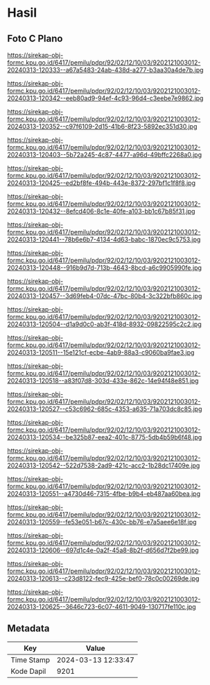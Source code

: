 # Hasil

## Foto C Plano

https://sirekap-obj-formc.kpu.go.id/6417/pemilu/pdpr/92/02/12/10/03/9202121003012-20240313-120333--a67a5483-24ab-438d-a277-b3aa30a4de7b.jpg

https://sirekap-obj-formc.kpu.go.id/6417/pemilu/pdpr/92/02/12/10/03/9202121003012-20240313-120342--eeb80ad9-94ef-4c93-96d4-c3eebe7e9862.jpg

https://sirekap-obj-formc.kpu.go.id/6417/pemilu/pdpr/92/02/12/10/03/9202121003012-20240313-120352--c97f6109-2d15-41b6-8f23-5892ec351d30.jpg

https://sirekap-obj-formc.kpu.go.id/6417/pemilu/pdpr/92/02/12/10/03/9202121003012-20240313-120403--5b72a245-4c87-4477-a96d-49bffc2268a0.jpg

https://sirekap-obj-formc.kpu.go.id/6417/pemilu/pdpr/92/02/12/10/03/9202121003012-20240313-120425--ed2bf8fe-494b-443e-8372-297bf1c1f8f8.jpg

https://sirekap-obj-formc.kpu.go.id/6417/pemilu/pdpr/92/02/12/10/03/9202121003012-20240313-120432--8efcd406-8c1e-40fe-a103-bb1c67b85f31.jpg

https://sirekap-obj-formc.kpu.go.id/6417/pemilu/pdpr/92/02/12/10/03/9202121003012-20240313-120441--78b6e6b7-4134-4d63-babc-1870ec9c5753.jpg

https://sirekap-obj-formc.kpu.go.id/6417/pemilu/pdpr/92/02/12/10/03/9202121003012-20240313-120448--916b9d7d-713b-4643-8bcd-a6c9905990fe.jpg

https://sirekap-obj-formc.kpu.go.id/6417/pemilu/pdpr/92/02/12/10/03/9202121003012-20240313-120457--3d69feb4-07dc-47bc-80b4-3c322bfb860c.jpg

https://sirekap-obj-formc.kpu.go.id/6417/pemilu/pdpr/92/02/12/10/03/9202121003012-20240313-120504--d1a9d0c0-ab3f-418d-8932-09822595c2c2.jpg

https://sirekap-obj-formc.kpu.go.id/6417/pemilu/pdpr/92/02/12/10/03/9202121003012-20240313-120511--15e121cf-ecbe-4ab9-88a3-c9060ba9fae3.jpg

https://sirekap-obj-formc.kpu.go.id/6417/pemilu/pdpr/92/02/12/10/03/9202121003012-20240313-120518--a83f07d8-303d-433e-862c-14e94f48e851.jpg

https://sirekap-obj-formc.kpu.go.id/6417/pemilu/pdpr/92/02/12/10/03/9202121003012-20240313-120527--c53c6962-685c-4353-a635-71a703dc8c85.jpg

https://sirekap-obj-formc.kpu.go.id/6417/pemilu/pdpr/92/02/12/10/03/9202121003012-20240313-120534--be325b87-eea2-401c-8775-5db4b59b6f48.jpg

https://sirekap-obj-formc.kpu.go.id/6417/pemilu/pdpr/92/02/12/10/03/9202121003012-20240313-120542--522d7538-2ad9-421c-acc2-1b28dc17409e.jpg

https://sirekap-obj-formc.kpu.go.id/6417/pemilu/pdpr/92/02/12/10/03/9202121003012-20240313-120551--a4730d46-7315-4fbe-b9b4-eb487aa60bea.jpg

https://sirekap-obj-formc.kpu.go.id/6417/pemilu/pdpr/92/02/12/10/03/9202121003012-20240313-120559--fe53e051-b67c-430c-bb76-e7a5aee6e18f.jpg

https://sirekap-obj-formc.kpu.go.id/6417/pemilu/pdpr/92/02/12/10/03/9202121003012-20240313-120606--697d1c4e-0a2f-45a8-8b2f-d656d7f2be99.jpg

https://sirekap-obj-formc.kpu.go.id/6417/pemilu/pdpr/92/02/12/10/03/9202121003012-20240313-120613--c23d8122-fec9-425e-bef0-78c0c00269de.jpg

https://sirekap-obj-formc.kpu.go.id/6417/pemilu/pdpr/92/02/12/10/03/9202121003012-20240313-120625--3646c723-6c07-4611-9049-130717fe110c.jpg


## Metadata

| Key        | Value               |
| ---------- | ------------------- |
| Time Stamp | 2024-03-13 12:33:47 |
| Kode Dapil | 9201                |




